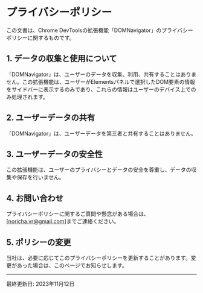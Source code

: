 # プライバシーポリシー

この文書は、Chrome DevToolsの拡張機能「DOMNavigator」のプライバシーポリシーに関するものです。

## 1. データの収集と使用について

「DOMNavigator」は、ユーザーのデータを収集、利用、共有することはありません。この拡張機能は、ユーザーがElementsパネルで選択したDOM要素の情報をサイドバーに表示するのみであり、これらの情報はユーザーのデバイス上でのみ処理されます。

## 2. ユーザーデータの共有

「DOMNavigator」は、ユーザーデータを第三者と共有することはありません。

## 3. ユーザーデータの安全性

この拡張機能は、ユーザーのプライバシーとデータの安全を尊重し、データの収集や保存を行いません。

## 4. お問い合わせ

プライバシーポリシーに関するご質問や懸念がある場合は、[noricha.vr@gmail.com]までご連絡ください。

## 5. ポリシーの変更

当社は、必要に応じてこのプライバシーポリシーを更新することがあります。変更があった場合は、このページでお知らせします。

---

最終更新日: 2023年11月12日
